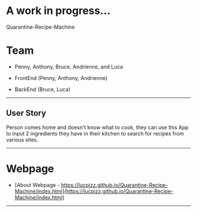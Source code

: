 # A work in progress...

Quarantine-Recipe-Machine

# Team

  - Penny, Anthony, Bruce, Andrienne, and Luca
  
  - FrontEnd (Penny, Anthony, Andrienne)
  - BackEnd (Bruce, Luca)

---
  
 ## User Story
 
 Person comes home and doesn't know what to cook, they can use this App to input 2 ingredients they have in their kitchen to search for recipes from various sites.
 
---

# Webpage

- [About Webpage - https://lucpizz.github.io/Quarantine-Recipe-Machine/index.html](https://lucpizz.github.io/Quarantine-Recipe-Machine/index.html)

---
